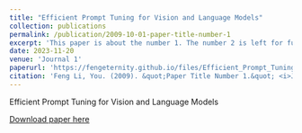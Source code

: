 ```yaml
---
title: "Efficient Prompt Tuning for Vision and Language Models"
collection: publications
permalink: /publication/2009-10-01-paper-title-number-1
excerpt: 'This paper is about the number 1. The number 2 is left for future work.'
date: 2023-11-20
venue: 'Journal 1'
paperurl: 'https://fengeternity.github.io/files/Efficient_Prompt_Tuning_for_Vision_and_Language_Models.pdf'
citation: 'Feng Li, You. (2009). &quot;Paper Title Number 1.&quot; <i>Journal 1</i>. 1(1).'
---
```

Efficient Prompt Tuning for Vision and Language Models

[Download paper here](https://fengeternity.github.io/files/Efficient_Prompt_Tuning_for_Vision_and_Language_Models.pdf)

<!-- 
Recommended citation: Your Name, You. (2009). "Paper Title Number 1." <i>Journal 1</i>. 1(1). -->